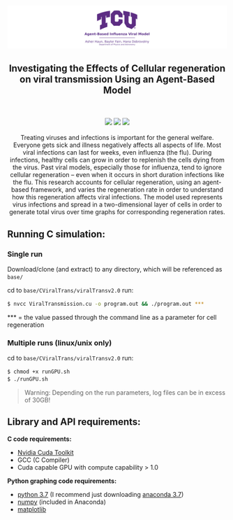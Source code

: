 <p align="center">
  <img src="/Splash.png" alt="Logo">

  <h2 align="center">Investigating the Effects of Cellular regeneration on viral transmission Using an Agent-Based Model</h2>

  <p align="center">
    <br />
    <br />
    <img src="https://img.shields.io/badge/Made%20using-NVidia%20Cuda-brightgreen">
    <img src="https://img.shields.io/badge/Made%20Using-Python%203-yellow">
    <img src="https://img.shields.io/badge/Version-2.0-blue">
    <br />
    <br />
    Treating viruses and infections is important for the general welfare. Everyone gets sick and illness negatively affects all aspects of life. Most viral infections can last for weeks, even influenza (the flu). During infections, healthy cells can grow in order to replenish the cells dying from the virus. Past viral models, especially those for influenza, tend to ignore cellular regeneration – even when it occurs in short duration infections like the flu. This research accounts for cellular regeneration, using an agent-based framework, and varies the regeneration rate in order to understand how this regeneration affects viral infections. The model used represents virus infections and spread in a two-dimensional layer of cells in order to generate total virus over time graphs for corresponding regeneration rates.
  </p>
</p>



## Running C simulation:
### Single run
Download/clone (and extract) to any directory, which will be referenced as `base/`

cd to ```base/CViralTrans/viralTransv2.0```
run:
```bash
$ nvcc ViralTransmission.cu -o program.out && ./program.out ***
```
*** = the value passed through the command line as a parameter for cell regeneration
### Multiple runs (linux/unix only)
cd to ```base/CViralTrans/viralTransv2.0```
run:
```bash
$ chmod +x runGPU.sh
$ ./runGPU.sh
```
> Warning: Depending on the run parameters, log files can be in excess of 30GB!

## Library and API requirements:

**C code requirements:**

* [Nvidia Cuda Toolkit](https://developer.nvidia.com/cuda-downloads)
* GCC (C Compiler)
* Cuda capable GPU with compute capability > 1.0

**Python graphing code requirements:**

* [python 3.7](https://www.python.org/downloads/) (I recommend just downloading [anaconda 3.7](https://www.anaconda.com/distribution/))
* [numpy](https://numpy.org/) (included in Anaconda)
* [matplotlib](https://matplotlib.org/)
